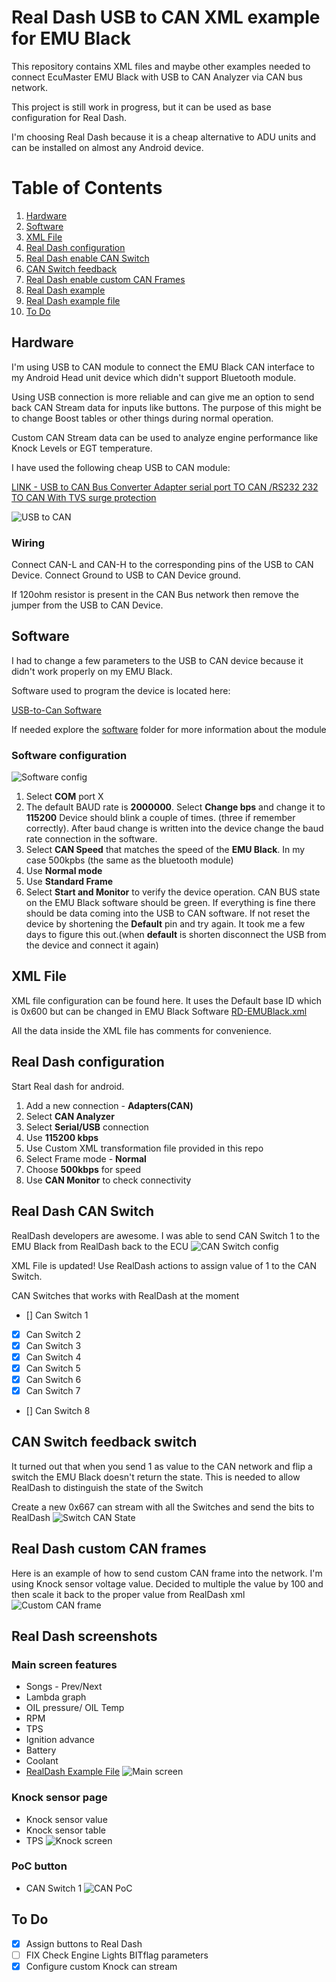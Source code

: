 # Real Dash USB to CAN XML example for EMU Black

This repository contains XML files and maybe other examples needed to connect EcuMaster EMU Black with USB to CAN Analyzer via CAN bus network.

This project is still work in progress, but it can be used as base configuration for Real Dash.

I'm choosing Real Dash because it is a cheap alternative to ADU units and can be installed on almost any Android device.


# Table of Contents
1. [Hardware](#Hardware)
2. [Software](#Software)
3. [XML File](#xml-File)
4. [Real Dash configuration](#real-dash-configuration)
5. [Real Dash enable CAN Switch](#real-dash-can-switch)
6. [CAN Switch feedback](#can-switch-feedback-switch)
7. [Real Dash enable custom CAN Frames](#real-dash-custom-can-frames)
8. [Real Dash example](#real-dash-screenshots)
9. [Real Dash example file](/src/newdash2.rd)
10. [To Do](#to-to)



## Hardware
I'm using USB to CAN module to connect the EMU Black CAN interface to my Android Head unit device which didn't support Bluetooth module.

Using USB connection is more reliable and can give me an option to send back CAN Stream data for inputs like buttons. The purpose of this might be to change Boost tables or other things during normal operation.

Custom CAN Stream data can be used to analyze engine performance like Knock Levels or EGT temperature.

I have used the following cheap USB to CAN module:

[LINK - USB to CAN Bus Converter Adapter serial port TO CAN /RS232 232 TO CAN With TVS surge protection](https://www.aliexpress.com/item/32994257402.html?spm=a2g0o.order_list.0.0.2b6b1802VYj2gS)

![USB to CAN](/img/USB-to-CAN-Analyzer.jpg)

### Wiring

Connect CAN-L and CAN-H to the corresponding pins of the USB to CAN Device.
Connect Ground to USB to CAN Device ground.

If 120ohm resistor is present in the CAN Bus network then remove the jumper from the USB to CAN Device.


## Software

I had to change a few parameters to the USB to CAN device because it didn't work properly on my EMU Black.

Software used to program the device is located here:

[USB-to-Can Software](/src/USB-CAN-Software/Program/USB-CAN(V7.20).exe)

If needed explore the [software](/src/USB-CAN-Software) folder for more information about the module

### Software configuration

![Software config](/img/usb-to-can-software.png)

   1. Select **COM** port X
   2. The default BAUD rate is **2000000**. Select **Change bps** and change it to **115200**
      Device should blink a couple of times. (three if remember correctly). After baud change is written into the device change the baud rate connection in the software.
   3. Select **CAN Speed** that matches the speed of the **EMU Black**. In my case 500kpbs (the same as the bluetooth module)
   4. Use **Normal mode**
   5. Use **Standard Frame**
   6. Select **Start and Monitor** to verify the device operation. CAN BUS state on the EMU Black software should be green. If everything is fine there should be data coming into the USB to CAN software. If not reset the device by shortening the **Default** pin and try again. It took me a few days to figure this out.(when **default** is shorten disconnect the USB from the device and connect it again)


## XML File
XML file configuration can be found here. 
It uses the Default base ID which is 0x600 but can be changed in EMU Black Software
[RD-EMUBlack.xml](./src/rd-emublack.xml)

All the data inside the XML file has comments for convenience.

## Real Dash configuration

Start Real dash for android.
   1. Add a new connection - **Adapters(CAN)**
   2. Select **CAN Analyzer**
   3. Select **Serial/USB** connection
   4. Use **115200 kbps** 
   5. Use Custom XML transformation file provided in this repo
   6. Select Frame mode - **Normal**
   7. Choose **500kbps** for speed
   8. Use **CAN Monitor** to check connectivity

   
## Real Dash CAN Switch 
   RealDash developers are awesome. I was able to send CAN Switch 1 to the EMU Black from RealDash back to the ECU
   ![CAN Switch config](/img/cansw1.png)

   XML File is updated!
   Use RealDash actions to assign value of 1 to the CAN Switch.

   CAN Switches that works with RealDash at the moment
  - [] Can Switch 1
  - [X] Can Switch 2
  - [X] Can Switch 3
  - [X] Can Switch 4
  - [X] Can Switch 5
  - [X] Can Switch 6
  - [X] Can Switch 7
  - [] Can Switch 8


## CAN Switch feedback switch
   It turned out that when you send 1 as value to the CAN network and flip a switch the EMU Black doesn't return the state.
   This is needed to allow RealDash to distinguish the state of the Switch

   Create a new 0x667 can stream with all the Switches and send the bits to RealDash
   ![Switch CAN State](/img/can-sw-feedback.png)

## Real Dash custom CAN frames 
   Here is an example of how to send custom CAN frame into the network. I'm using Knock sensor voltage value.
   Decided to multiple the value by 100 and then scale it back to the proper value from RealDash xml
   ![Custom CAN frame](/img/KnockSensorCANFrame.png)

## Real Dash screenshots
### Main screen features
  - Songs - Prev/Next
  - Lambda graph
  - OIL pressure/ OIL Temp
  - RPM
  - TPS
  - Ignition advance
  - Battery
  - Coolant
  - [RealDash Example File](./src/newdash2.rd) 
 ![Main screen](/img/Dashboard.png)

### Knock sensor page
  - Knock sensor value
  - Knock sensor table
  - TPS
![Knock screen](/img/KnockValues.png)

### PoC button 
  - CAN Switch 1
![CAN PoC](/img/ButtonExample.png)

## To Do

- [X] Assign buttons to Real Dash
- [ ] FIX Check Engine Lights BITflag parameters
- [X] Configure custom Knock can stream